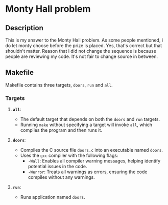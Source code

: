 # Monty Hall problem

## Description 
This is my answer to the Monty Hall problem. As some people mentioned, i do let monty choose before the prize is placed. Yes, that's correct but that shouldn't matter. Reason that i did not change the sequence is because people are reviewing my code. It's not fair to change source in between.

## Makefile

Makefile contains three targets, `doors`, `run` and `all`.

### Targets

1. **`all`**:
   - The default target that depends on both the `doors` and `run` targets.
   - Running `make` without specifying a target will invoke `all`, which compiles the program and then runs it.

2. **`doors`**:
   - Compiles the C source file `doors.c` into an executable named `doors`.
   - Uses the `gcc` compiler with the following flags:
     - `-Wall`: Enables all compiler warning messages, helping identify potential issues in the code.
     - `-Werror`: Treats all warnings as errors, ensuring the code compiles without any warnings.

3. **`run`**:
   - Runs application named `doors`.
   